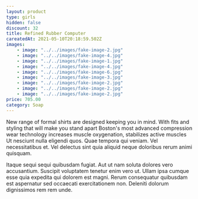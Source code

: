 ```yaml
---
layout: product
type: girls
hidden: false
discount: 32
title: Refined Rubber Computer
careatedAt: 2021-05-10T20:18:59.502Z
images:
    - image: "../../images/fake-image-2.jpg"
    - image: "../../images/fake-image-4.jpg"
    - image: "../../images/fake-image-1.jpg"
    - image: "../../images/fake-image-4.jpg"
    - image: "../../images/fake-image-6.jpg"
    - image: "../../images/fake-image-3.jpg"
    - image: "../../images/fake-image-2.jpg"
    - image: "../../images/fake-image-2.jpg"
    - image: "../../images/fake-image-2.jpg"
price: 705.00
category: Soap
---
```

New range of formal shirts are designed keeping you in mind. With fits and styling that will make you stand apart
Boston's most advanced compression wear technology increases muscle oxygenation, stabilizes active muscles
Ut nesciunt nulla eligendi quos. Quae tempora qui veniam. Vel necessitatibus et. Vel delectus sint quia aliquid neque doloribus rerum animi quisquam.
 Itaque sequi sequi quibusdam fugiat. Aut ut nam soluta dolores vero accusantium. Suscipit voluptatem tenetur enim vero ut. Ullam ipsa cumque esse quia expedita qui dolorem est magni. Rerum consequatur quibusdam est aspernatur sed occaecati exercitationem non. Deleniti dolorum dignissimos rem rem unde.
